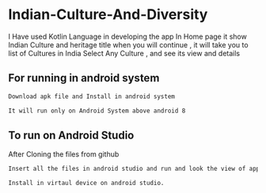 
# Indian-Culture-And-Diversity


I Have used Kotlin Language in developing the app
In Home page it show Indian Culture and heritage title
when you will continue , it will take you to list of Cultures in India
Select Any Culture , and see its view and details

## For running in android system

```bash
Download apk file and Install in android system
```

```bash
It will run only on Android System above android 8
```

## To run on Android Studio 
After Cloning the files from github

```bash
Insert all the files in android studio and run and look the view of app
```
```bash
Install in virtaul device on android studio.
```
